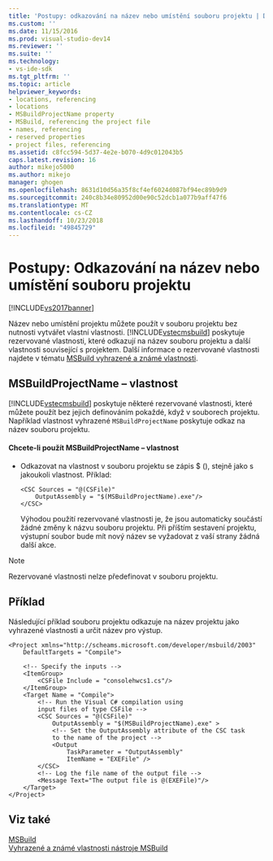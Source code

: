 ```yaml
---
title: 'Postupy: odkazování na název nebo umístění souboru projektu | Dokumentace Microsoftu'
ms.custom: ''
ms.date: 11/15/2016
ms.prod: visual-studio-dev14
ms.reviewer: ''
ms.suite: ''
ms.technology:
- vs-ide-sdk
ms.tgt_pltfrm: ''
ms.topic: article
helpviewer_keywords:
- locations, referencing
- locations
- MSBuildProjectName property
- MSBuild, referencing the project file
- names, referencing
- reserved properties
- project files, referencing
ms.assetid: c8fcc594-5d37-4e2e-b070-4d9c012043b5
caps.latest.revision: 16
author: mikejo5000
ms.author: mikejo
manager: ghogen
ms.openlocfilehash: 8631d10d56a35f8cf4ef6024d087bf94ec89b9d9
ms.sourcegitcommit: 240c8b34e80952d00e90c52dcb1a077b9aff47f6
ms.translationtype: MT
ms.contentlocale: cs-CZ
ms.lasthandoff: 10/23/2018
ms.locfileid: "49845729"
---
```

# <a name="how-to-reference-the-name-or-location-of-the-project-file"></a>Postupy: Odkazování na název nebo umístění souboru projektu
[!INCLUDE[vs2017banner](../includes/vs2017banner.md)]

  
Název nebo umístění projektu můžete použít v souboru projektu bez nutnosti vytvářet vlastní vlastnosti. [!INCLUDE[vstecmsbuild](../includes/vstecmsbuild-md.md)] poskytuje rezervované vlastnosti, které odkazují na název souboru projektu a další vlastnosti související s projektem. Další informace o rezervované vlastnosti najdete v tématu [MSBuild vyhrazené a známé vlastnosti](../msbuild/msbuild-reserved-and-well-known-properties.md).  
  
## <a name="using-the-msbuildprojectname-property"></a>MSBuildProjectName – vlastnost  
 [!INCLUDE[vstecmsbuild](../includes/vstecmsbuild-md.md)] poskytuje některé rezervované vlastnosti, které můžete použít bez jejich definováním pokaždé, když v souborech projektu. Například vlastnost vyhrazené `MSBuildProjectName` poskytuje odkaz na název souboru projektu.  
  
#### <a name="to-use-the-msbuildprojectname-property"></a>Chcete-li použít MSBuildProjectName – vlastnost  
  
- Odkazovat na vlastnost v souboru projektu se zápis $ (), stejně jako s jakoukoli vlastnost. Příklad:  
  
  ```  
  <CSC Sources = "@(CSFile)"   
      OutputAssembly = "$(MSBuildProjectName).exe"/>  
  </CSC>  
  ```  
  
  Výhodou použití rezervované vlastnosti je, že jsou automaticky součástí žádné změny k názvu souboru projektu. Při příštím sestavení projektu, výstupní soubor bude mít nový název se vyžadovat z vaší strany žádná další akce.  
  
> [!NOTE]
>  Rezervované vlastnosti nelze předefinovat v souboru projektu.  
  
## <a name="example"></a>Příklad  
 Následující příklad souboru projektu odkazuje na název projektu jako vyhrazené vlastnosti a určit název pro výstup.  
  
```  
<Project xmlns="http://scheams.microsoft.com/developer/msbuild/2003"   
    DefaultTargets = "Compile">  
  
    <!-- Specify the inputs -->  
    <ItemGroup>  
        <CSFile Include = "consolehwcs1.cs"/>  
    </ItemGroup>  
    <Target Name = "Compile">  
        <!-- Run the Visual C# compilation using  
        input files of type CSFile -->  
        <CSC Sources = "@(CSFile)"  
            OutputAssembly = "$(MSBuildProjectName).exe" >  
            <!-- Set the OutputAssembly attribute of the CSC task  
            to the name of the project -->  
            <Output  
                TaskParameter = "OutputAssembly"  
                ItemName = "EXEFile" />  
        </CSC>  
        <!-- Log the file name of the output file -->  
        <Message Text="The output file is @(EXEFile)"/>  
    </Target>  
</Project>  
```  
  
## <a name="see-also"></a>Viz také  
[MSBuild](msbuild.md)  
 [Vyhrazené a známé vlastnosti nástroje MSBuild](../msbuild/msbuild-reserved-and-well-known-properties.md)


